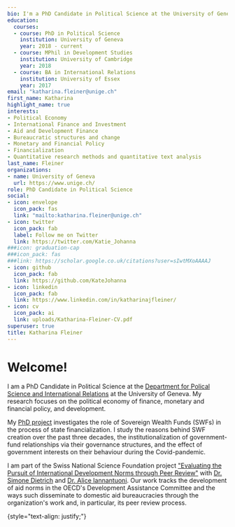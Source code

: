 ```yaml
---
bio: I'm a PhD Candidate in Political Science at the University of Geneva. My fields of research are the political economy of finance and development. 
education:
  courses:
  - course: PhD in Political Science
    institution: University of Geneva
    year: 2018 - current
  - course: MPhil in Development Studies
    institution: University of Cambridge
    year: 2018
  - course: BA in International Relations
    institution: University of Essex
    year: 2017
email: "katharina.fleiner@unige.ch"
first_name: Katharina
highlight_name: true
interests:
- Political Economy
- International Finance and Investment
- Aid and Development Finance
- Bureaucratic structures and change
- Monetary and Financial Policy
- Financialization
- Quantitative research methods and quantitative text analysis
last_name: Fleiner
organizations:
- name: University of Geneva
  url: https://www.unige.ch/
role: PhD Candidate in Political Science
social:
- icon: envelope
  icon_pack: fas
  link: "mailto:katharina.fleiner@unige.ch"
- icon: twitter
  icon_pack: fab
  label: Follow me on Twitter
  link: https://twitter.com/Katie_Johanna
###icon: graduation-cap
###icon_pack: fas
###link: https://scholar.google.co.uk/citations?user=sIwtMXoAAAAJ
- icon: github
  icon_pack: fab
  link: https://github.com/KateJohanna
- icon: linkedin
  icon_pack: fab
  link: https://www.linkedin.com/in/katharinajfleiner/
- icon: cv
  icon_pack: ai
  link: uploads/Katharina-Fleiner-CV.pdf
superuser: true
title: Katharina Fleiner
---
```


# Welcome!

I am a PhD Candidate in Political Science at the [Department for Polical Science and International Relations](https://www.unige.ch/sciences-societe/speri/) at the University of Geneva. My research focuses on the political economy of finance, monetary and financial policy, and development. 

My [PhD project](https://www.unige.ch/sciences-societe/speri/recherche/theses-de/?id=1228) investigates the role of Sovereign Wealth Funds (SWFs) in the process of state financialization. I study the reasons behind SWF creation over the past three decades, the institutionalization of government-fund relationships via their governance structures, and the effect of government interests on their behaviour during the Covid-pandemic. 

I am part of the Swiss National Science Foundation project ["Evaluating the Pursuit of International Development Norms through Peer Review"](https://www.unige.ch/sciences-societe/speri/recherche/projets-de-recherche/?id=1078) with [Dr. Simone Dietrich](https://simone-dietrich.com/) and [Dr. Alice Iannantuoni](https://www.aliceiannantuoni.com/). Our work tracks the development of aid norms in the OECD's Development Assistance Committee and the ways such disseminate to domestic aid bureaucracies through the organization's work and, in particular, its peer review process. 


{style="text-align: justify;"}

